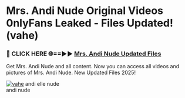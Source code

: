 # Mrs. Andi Nude Original Videos 0nlyFans Leaked - Files Updated! (vahe)

<h3>🔴 CLICK HERE 🌐==►► <a href="https://tinyurl.com/5h6xmrr3" rel="nofollow">Mrs. Andi Nude Updated Files</a></h3>

Get Mrs. Andi Nude and all content. Now you can access all videos and pictures of Mrs. Andi Nude. New Updated Files 2025!

[![vahe](https://i.imgur.com/KVD873Z.gif)](https://tinyurl.com/5h6xmrr3)
andi elle nude<br>
andi nude